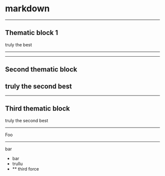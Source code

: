 # markdown
   ***
   ## Thematic block 1
   truly the best
   ***
   ---
   ## Second thematic block
   truly the second best
   ---
   ___
   ## Third thematic block
   truly the second best
   ___
Foo
***
bar
* bar
* trullu
* ** third force

